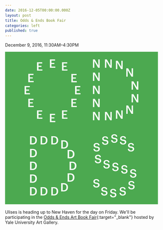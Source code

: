 ```yaml
---
date: 2016-12-05T00:00:00.000Z
layout: post
title: Odds & Ends Book Fair
categories: left
published: true
---
```

December 9, 2016, 11:30AM–4:30PM

![odds and ends bookfair logo](assets/img/odds_ends_2016.jpg)

Ulises is heading up to New Haven for the day on Friday. We'll be participating in the [Odds & Ends Art Book Fair](http://artgallery.yale.edu/calendar/events/book-fair-odds-and-ends-art-booksbook-arts-today){:target="_blank"} hosted by Yale University Art Gallery.
